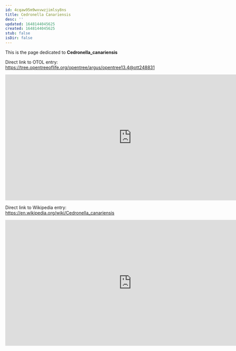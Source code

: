 ```yaml
---
id: 4cqaw95m9wxvwzjimlsy8ns
title: Cedronella Canariensis
desc: ''
updated: 1648144045625
created: 1648144045625
stub: false
isDir: false
---
```

This is the page dedicated to **Cedronella_canariensis**


Direct link to OTOL entry: https://tree.opentreeoflife.org/opentree/argus/opentree13.4@ott248831



<html>
    <body>
    <iframe src="https://tree.opentreeoflife.org/opentree/argus/opentree13.4@ott248831"
    width="800" height="400" frameborder="0" allowfullscreen> </iframe>
    </body>
</html>
    


Direct link to Wikipedia entry: https://en.wikipedia.org/wiki/Cedronella_canariensis



<html>
    <body>
    <iframe src="https://en.wikipedia.org/wiki/Cedronella_canariensis"
    width="800" height="400" frameborder="0" allowfullscreen> </iframe>
    </body>
</html>
    
